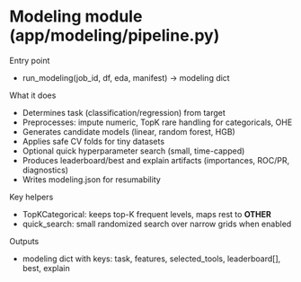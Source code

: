 # Modeling module (app/modeling/pipeline.py)

Entry point
- run_modeling(job_id, df, eda, manifest) -> modeling dict

What it does
- Determines task (classification/regression) from target
- Preprocesses: impute numeric, TopK rare handling for categoricals, OHE
- Generates candidate models (linear, random forest, HGB)
- Applies safe CV folds for tiny datasets
- Optional quick hyperparameter search (small, time-capped)
- Produces leaderboard/best and explain artifacts (importances, ROC/PR, diagnostics)
- Writes modeling.json for resumability

Key helpers
- TopKCategorical: keeps top-K frequent levels, maps rest to __OTHER__
- quick_search: small randomized search over narrow grids when enabled

Outputs
- modeling dict with keys: task, features, selected_tools, leaderboard[], best, explain

